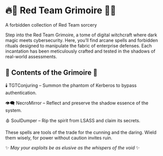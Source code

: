 # 🔥📜 Red Team Grimoire 📜🔥
A forbidden collection of Red Team sorcery

Step into the Red Team Grimoire, a tome of digital witchcraft where dark magic meets cybersecurity. Here, you’ll find arcane spells and forbidden rituals designed to manipulate the fabric of enterprise defenses. Each incantation has been meticulously crafted and tested in the shadows of real-world assessments.

## 🔮 Contents of the Grimoire 🔮
🕯️ TGTConjuring – Summon the phantom of Kerberos to bypass authentication.

👁️‍🗨️ NecroMirror – Reflect and preserve the shadow essence of the system.

🩸 SoulDumper – Rip the spirit from LSASS and claim its secrets.


These spells are tools of the trade for the cunning and the daring. Wield them wisely, for power without caution invites ruin.

✨ *May your exploits be as elusive as the whispers of the void* ✨
